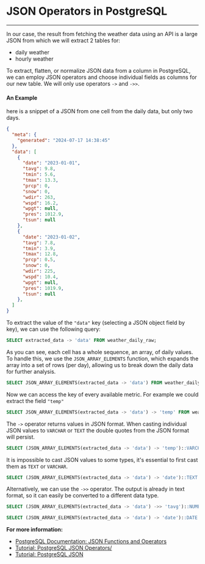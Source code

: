 # JSON Operators in PostgreSQL
_______________

In our case, the result from fetching the weather data using an API is a large JSON from which we will extract 2 tables for:  

- daily weather
- hourly weather

To extract, flatten, or normalize JSON data from a column in PostgreSQL, we can employ JSON operators and choose individual fields as columns for our new table. We will only use operators `->` and `->>`. 

#### An Example

here is a snippet of a JSON from one cell from the daily data, but only two days.

```json
{
  "meta": {
    "generated": "2024-07-17 14:38:45"
  },
  "data": [
    {
      "date": "2023-01-01",
      "tavg": 9.8,
      "tmin": 5.6,
      "tmax": 13.3,
      "prcp": 0,
      "snow": 0,
      "wdir": 263,
      "wspd": 16.2,
      "wpgt": null,
      "pres": 1012.9,
      "tsun": null
    },
    {
      "date": "2023-01-02",
      "tavg": 7.8,
      "tmin": 3.9,
      "tmax": 12.8,
      "prcp": 0.5,
      "snow": 0,
      "wdir": 225,
      "wspd": 10.4,
      "wpgt": null,
      "pres": 1019.9,
      "tsun": null
    },
  ]
}
```

To extract the value of the `"data"` key (selecting a JSON object field by key), we can use the following query:

```sql
SELECT extracted_data -> 'data' FROM weather_daily_raw;
```

As you can see, each cell has a whole sequence, an array, of daily values. To handle this, we use the `JSON_ARRAY_ELEMENTS` function, which expands the array into a set of rows (per day), allowing us to break down the daily data for further analysis.

```sql
SELECT JSON_ARRAY_ELEMENTS(extracted_data -> 'data') FROM weather_daily_raw;
```

Now we can access the key of every available metric. For example we could extract the field `"temp"` 

```sql
SELECT JSON_ARRAY_ELEMENTS(extracted_data -> 'data') -> 'temp' FROM weather_daily_raw;
```

The `->` operator returns values in JSON format. When casting individual JSON values to `VARCHAR` or `TEXT` the double quotes from the JSON format will persist.

```sql
SELECT (JSON_ARRAY_ELEMENTS(extracted_data -> 'data') -> 'temp')::VARCHAR(255) FROM weather_daily_raw;
```

It is impossible to cast JSON values to some types, it's essential to first cast them as `TEXT` or `VARCHAR`. 

```sql
SELECT (JSON_ARRAY_ELEMENTS(extracted_data -> 'data') -> 'date')::TEXT::DATE FROM weather_daily_raw;
```

Alternatively, we can use the `->>` operator. The output is already in text format, so it can easily be converted to a different data type.

```sql
SELECT (JSON_ARRAY_ELEMENTS(extracted_data -> 'data') ->> 'tavg')::NUMERIC FROM weather_daily_raw;

SELECT (JSON_ARRAY_ELEMENTS(extracted_data -> 'data') -> 'date')::DATE FROM weather_daily_raw;
```



**For more information:**

- [PostgreSQL Documentation: JSON Functions and Operators](https://www.postgresql.org/docs/9.5/functions-json.html)
- [Tutorial: PostgreSQL JSON Operators/](https://www.postgresqltutorial.com/postgresql-json-functions/postgresql-jsonb-operators/)
- [Tutorial: PostgreSQL JSON](https://www.postgresqltutorial.com/postgresql-tutorial/postgresql-json/)

